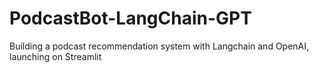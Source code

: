 # PodcastBot-LangChain-GPT
Building a podcast recommendation system with Langchain and OpenAI, launching on Streamlit 


